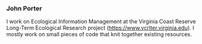 ### John Porter
I work on Ecological Information Management at the Virginia Coast Reserve Long-Term Ecological Research project (https://www.vcrlter.virginia.edu).  I mostly work on small pieces of code that knit together existing resources. 

<!--
**jhp7e/jhp7e** is a ✨ _special_ ✨ repository because its `README.md` (this file) appears on your GitHub profile.

Here are some ideas to get you started:

- 🔭 I’m currently working on ...
- 🌱 I’m currently learning ...
- 👯 I’m looking to collaborate on ...
- 🤔 I’m looking for help with ...
- 💬 Ask me about ...
- 📫 How to reach me: ...
- 😄 Pronouns: ...
- ⚡ Fun fact: ...
-->
